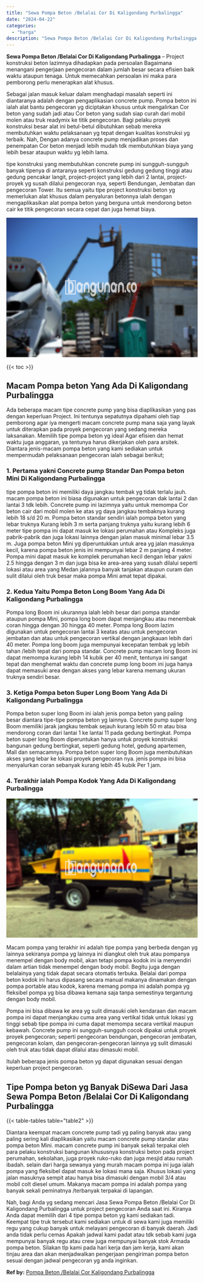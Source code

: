 ```yaml
---
title: "Sewa Pompa Beton /Belalai Cor Di Kaligondang Purbalingga"
date: "2024-04-22"
categories: 
  - "harga"
description: "Sewa Pompa Beton /Belalai Cor Di Kaligondang Purbalingga. Nah, bagi Anda yg sedang mencari Jasa Sewa Pompa Beton /Belalai Cor Di Kaligondang Purbalingga untu..."
---
```


**Sewa Pompa Beton /Belalai Cor Di Kaligondang Purbalingga** – Project konstruksi beton lazimnya dihadapkan pada persoalan Bagaimana menangani pengerjaan pengecoran dalam jumlah besar secara efisien baik waktu ataupun tenaga. Untuk memecahkan persoalan ini maka para pemborong perlu menerapkan alat khusus.

Sebagai jalan masuk keluar dalam menghadapi masalah seperti ini diantaranya adalah dengan pengaplikasian concrete pump. Pompa beton ini ialah alat bantu pengecoran yg diciptakan khusus untuk mengalirkan Cor beton yang sudah jadi atau Cor beton yang sudah siap curah dari mobil molen atau truk readymix ke titik pengecoran. Bagi pelaku proyek konstruksi besar alat ini betul-betul dibutuhkan sebab mereka membutuhkan waktu pelaksanaan yg tepat dengan kualitas konstruksi yg terbaik. Nah, Dengan adanya concrete pump menjadikan proses dan penempatan Cor beton menjadi lebih mudah tdk membutuhkan biaya yang lebih besar ataupun waktu yg lebih lama.

tipe konstruksi yang membutuhkan concrete pump ini sungguh-sungguh banyak tipenya di antaranya seperti konstruksi gedung gedung tinggi atau gedung pencakar langit, project-project yang lebih dari 2 lantai, project-proyek yg susah dilalui pengecoran nya, seperti Bendungan, Jembatan dan pengecoran Tower. Itu semua yaitu tipe project konstruksi beton yg memerlukan alat khusus dalam penyaluran betonnya ialah dengan mengaplikasikan alat pompa beton yang berguna untuk mendorong beton cair ke titik pengecoran secara cepat dan juga hemat biaya.

![Sewa Pompa Beton /Belalai Cor Di Kaligondang Purbalingga](/images/sewa-concrete-pump-14.png)

{{< toc >}}

## Macam Pompa beton Yang Ada Di Kaligondang Purbalingga

Ada beberapa macam tipe concrete pump yang bisa diaplikasikan yang pas dengan keperluan Project. Ini tentunya sepatutnya dipahami oleh tiap pemborong agar iya mengerti macam concrete pump mana saja yang layak untuk diterapkan pada proyek pengecoran yang sedang mereka laksanakan. Memilih tipe pompa beton yg ideal Agar efisien dan hemat waktu juga anggaran, ya tentunya harus dikerjakan oleh para arsitek. Diantara jenis-macam pompa beton yang kami sediakan untuk mempermudah pelaksanaan pengecoran ialah sebagai berikut;

### 1\. Pertama yakni Concrete pump Standar Dan Pompa beton Mini Di Kaligondang Purbalingga

tipe pompa beton ini memiliki daya jangkau tembak yg tidak terlalu jauh. macam pompa beton ini biasa digunakan untuk pengecoran dak lantai 2 dan lantai 3 tdk lebih. Concrete pump ini lazimnya yaitu untuk memompa Cor beton cair dari mobil molen ke atas yg daya jangkau tembaknya kurang lebih 18 s/d 20 m. Pompa beton standar sendiri ialah pompa beton yang lebar truknya Kurang lebih 3 m serta panjang truknya yaitu kurang lebih 6 meter tipe pompa ini dapat masuk ke lokasi perumahan atau Kompleks juga pabrik-pabrik dan juga lokasi lainnya dengan jalan masuk minimal lebar 3.5 m. Juga pompa beton Mini yg diperuntukkan untuk area yg jalan masuknya kecil, karena pompa beton jenis ini mempunyai lebar 2 m panjang 4 meter. Pompa mini dapat masuk ke komplek perumahan kecil dengan lebar yakni 2.5 hingga dengan 3 m dan juga bisa ke area-area yang susah dilalui seperti lokasi atau area yang Medan jalannya banyak tanjakan ataupun curam dan sulit dilalui oleh truk besar maka pompa Mini amat tepat dipakai.

### 2\. Kedua Yaitu Pompa Beton Long Boom Yang Ada Di Kaligondang Purbalingga

Pompa long Boom ini ukurannya ialah lebih besar dari pompa standar ataupun pompa Mini, pompa long boom dapat menjangkau atau menembak coran hingga dengan 30 hingga 40 meter. Pompa long Boom lazim digunakan untuk pengecoran lantai 3 keatas atau untuk pengecoran jembatan dan atau untuk pengecoran vertikal dengan jangkauan lebih dari 40 meter. Pompa long boom juga mempunyai kecepatan tembak yg lebih tahan /lebih tepat dari pompa standar. Concrete pump macam long Boom ini dapat memompa kurang lebih 14 kubik per 40 menit, tentunya ini sangat tepat dan menghemat waktu dan concrete pump long boom ini juga hanya dapat memasuki area dengan akses yang lebar karena memang ukuran truknya sendiri besar.

### 3\. Ketiga Pompa beton Super Long Boom Yang Ada Di Kaligondang Purbalingga

Pompa beton super long Boom ini ialah jenis pompa beton yang paling besar diantara tipe-tipe pompa beton yg lainnya. Concrete pump super long Boom memiliki jarak jangkau tembak sejauh kurang lebih 50 m atau bisa mendorong coran dari lantai 1 ke lantai 11 pada gedung bertingkat. Pompa beton super long Boom diperuntukan hanya untuk proyek konstruksi bangunan gedung bertingkat, seperti gedung hotel, gedung apartemen, Mall dan semacamnya. Pompa beton super long Boom juga membutuhkan akses yang lebar ke lokasi proyek pengecoran nya. jenis pompa ini bisa menyalurkan coran sebanyak kurang lebih 45 kubik Per 1 jam.

### 4\. Terakhir ialah Pompa Kodok Yang Ada Di Kaligondang Purbalingga

![Sewa Pompa Beton /Belalai Cor Di Kaligondang Purbalingga](/images/sewa-concrete-pump-02.png)

Macam pompa yang terakhir ini adalah tipe pompa yang berbeda dengan yg lainnya sekiranya pompa yg lainnya ini diangkut oleh truk atau pompanya menempel dengan body mobil, akan tetapi pompa kodok ini ia menyendiri dalam artian tidak menempel dengan body mobil. Begitu juga dengan belalainya yang tidak dapat secara otomatis terbuka. Belalai dari pompa beton kodok ini harus dipasang secara manual makanya dinamakan dengan pompa portable atau kodok, karena memang pompa ini adalah pompa yg fleksibel pompa yg bisa dibawa kemana saja tanpa semestinya tergantung dengan body mobil.

Pompa ini bisa dibawa ke area yg sulit dimasuki oleh kendaraan dan macam pompa ini dapat menjangkau cuma area yang vertikal tidak untuk lokasi yg tinggi sebab tipe pompa ini cuma dapat memompa secara vertikal maupun kebawah. Concrete pump ini sungguh-sungguh cocok dipakai untuk proyek proyek pengecoran; seperti pengecoran bendungan, pengecoran jembatan, pengecoran kolam, dan pengecoran-pengecoran lainnya yg sulit dimasuki oleh truk atau tidak dapat dilalui atau dimasuki mobil.

Itulah beberapa jenis pompa beton yg dapat digunakan sesuai dengan keperluan project pengecoran.

## Tipe Pompa beton yg Banyak DiSewa Dari Jasa Sewa Pompa Beton /Belalai Cor Di Kaligondang Purbalingga

{{< table-tables table="table2" >}}

Diantara keempat macam concrete pump tadi yg paling banyak atau yang paling sering kali diaplikasikan yaitu macam concrete pump standar atau pompa beton Mini. macam concrete pump ini banyak sekali terpakai oleh para pelaku konstruksi bangunan khususnya konstruksi beton pada project perumahan, sekolahan, juga proyek ruko-ruko dan juga mesjid atau rumah ibadah. selain dari harga sewanya yang murah macam pompa ini juga ialah pompa yang fleksibel dapat masuk ke lokasi mana saja. Khusus lokasi yang jalan masuknya sempit atau hanya bisa dimasuki dengan mobil 3/4 atau mobil colt diesel umum. Makanya macam pompa ini adalah pompa yang banyak sekali peminatnya /terbanyak terpakai di lapangan.

Nah, bagi Anda yg sedang mencari Jasa Sewa Pompa Beton /Belalai Cor Di Kaligondang Purbalingga untuk project pengecoran Anda saat ini. Kiranya Anda dapat memilih dari 4 tipe pompa beton yg kami sediakan tadi. Keempat tipe truk tersebut kami sediakan untuk di sewa kami juga memiliki regu yang cukup banyak untuk melayani pengecoran di banyak daerah. Jadi anda tidak perlu cemas Apakah jadwal kami padat atau tdk sebab kami juga mempunyai banyak regu atau crew juga mempunyai banyak stok Armada pompa beton. Silakan tlp kami pada hari kerja dan jam kerja, kami akan tinjau area dan akan menjadwalkan pengerjaan pengiriman pompa beton sesuai dengan jadwal pengecoran yg anda inginkan.

**Ref by:** [Pompa Beton /Belalai Cor Kaligondang Purbalingga](https://id.wikipedia.org/wiki/Pompa)
